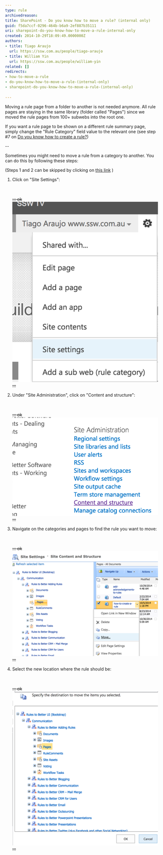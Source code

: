 ```yaml
---
type: rule
archivedreason: 
title: SharePoint - Do you know how to move a rule? (internal only)
guid: f5da7ccf-0296-464b-b6a9-2ef887b35111
uri: sharepoint-do-you-know-how-to-move-a-rule-internal-only
created: 2014-10-29T18:09:49.0000000Z
authors:
- title: Tiago Araujo
  url: https://ssw.com.au/people/tiago-araujo
- title: William Yin
  url: https://ssw.com.au/people/william-yin
related: []
redirects:
- how-to-move-a-rule
- do-you-know-how-to-move-a-rule-(internal-only)
- sharepoint-do-you-know-how-to-move-a-rule-(internal-only)

---
```


Moving a rule page from a folder to another is not needed anymore. All rule pages are staying in the same library (folder called "Pages") since we moved the rule pages from 100+ subwebs into the root one.

If you want a rule page to be shown on a different rule summary page, simply change the "Rule Category" field value to the relevant one (see step #7 on [Do you know how to create a rule?](/Pages/how-to-create-a-rule.aspx))

--

Sometimes you might need to move a rule from a category to another. You can do this by following these steps:

(Steps 1 and 2 can be skipped by clicking on [this link](/_layouts/15/sitemanager.aspx?Source=%7bWebUrl%7d_layouts/15/settings.aspx) )

<!--endintro-->

1. Click on "Site Settings": <br>      <dl class="image" style="text-decoration:line-through;"><br><br>::: ok  <br>![Figure: Make sure you are logged in and click on "Site Settings"](site-settings.png)  <br>:::<br></dl>
2. Under "Site Administration", click on "Content and structure": <br>      <dl class="image" style="text-decoration:line-through;"><br><br>::: ok  <br>![Figure: Go to "Content and structure"](content-structure.png)  <br>:::<br></dl>
3. Navigate on the categories and pages to find the rule you want to move: <br>      <dl class="image" style="text-decoration:line-through;"><br><br>::: ok  <br>![Figure: Find the rule to be moved and click on the small arrow beside it, then click on "Move..."](move-rule.png)  <br>:::<br></dl>
4. Select the new location where the rule should be: <br>      <dl class="image" style="text-decoration:line-through;"><br><br>::: ok  <br>![Figure: Navigate through categories and click on the place the rule should be moved to and click "OK"](select-new-place.png)  <br>:::<br></dl>
